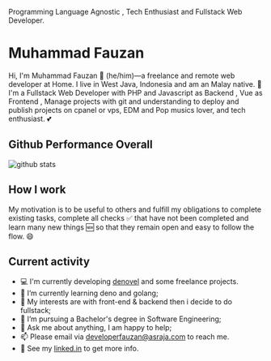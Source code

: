 Programming Language Agnostic , Tech Enthusiast and Fullstack Web Developer.

# Muhammad Fauzan

Hi, I'm Muhammad Fauzan 👨 (he/him)—a freelance and remote web developer at Home. I live in West Java, Indonesia and am an Malay native. 🙌 I'm a Fullstack Web Developer with PHP and Javascript as Backend , Vue as Frontend , Manage projects with git and understanding to deploy and publish projects on cpanel or vps, EDM and Pop musics lover, and tech enthusiast. 💕

## Github Performance Overall

![github stats](https://github-readme-stats.vercel.app/api?username=fauzan121002&show_icons=true)

## How I work

My motivation is to be useful to others and fulfill my obligations to complete existing tasks, complete all checks ✅ that have not been completed and learn many new things 🆕 so that they remain open and easy to follow the flow. 😄

## Current activity

- 💻 I'm currently developing <a href="https://github.com/fauzan121002/denovel/tree/development">denovel</a> and some freelance projects.
- 📖 I’m currently learning deno and golang;
- 🤔 My interests are with front-end & backend then i decide to do fullstack;
- 💼 I’m pursuing a Bachelor's degree in Software Engineering;
- 💬 Ask me about anything, I am happy to help;
- 📫 Please email via developerfauzan@asraja.com to reach me.
- 📝 See my <a href="https://www.linkedin.com/in/developerfauzan/">linked.in</a> to get more info.
